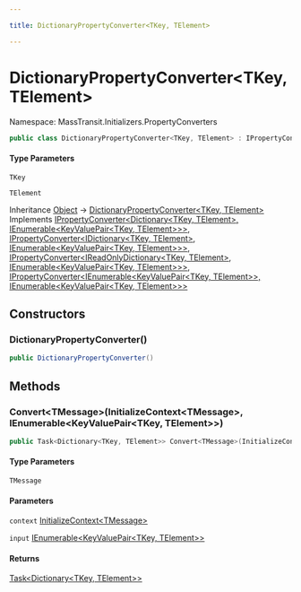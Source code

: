 ```yaml
---

title: DictionaryPropertyConverter<TKey, TElement>

---
```


# DictionaryPropertyConverter\<TKey, TElement\>

Namespace: MassTransit.Initializers.PropertyConverters

```csharp
public class DictionaryPropertyConverter<TKey, TElement> : IPropertyConverter<Dictionary<TKey, TElement>, IEnumerable<KeyValuePair<TKey, TElement>>>, IPropertyConverter<IDictionary<TKey, TElement>, IEnumerable<KeyValuePair<TKey, TElement>>>, IPropertyConverter<IReadOnlyDictionary<TKey, TElement>, IEnumerable<KeyValuePair<TKey, TElement>>>, IPropertyConverter<IEnumerable<KeyValuePair<TKey, TElement>>, IEnumerable<KeyValuePair<TKey, TElement>>>
```

#### Type Parameters

`TKey`<br/>

`TElement`<br/>

Inheritance [Object](https://learn.microsoft.com/en-us/dotnet/api/system.object) → [DictionaryPropertyConverter\<TKey, TElement\>](../masstransit-initializers-propertyconverters/dictionarypropertyconverter-2)<br/>
Implements [IPropertyConverter\<Dictionary\<TKey, TElement\>, IEnumerable\<KeyValuePair\<TKey, TElement\>\>\>](../masstransit-initializers/ipropertyconverter-2), [IPropertyConverter\<IDictionary\<TKey, TElement\>, IEnumerable\<KeyValuePair\<TKey, TElement\>\>\>](../masstransit-initializers/ipropertyconverter-2), [IPropertyConverter\<IReadOnlyDictionary\<TKey, TElement\>, IEnumerable\<KeyValuePair\<TKey, TElement\>\>\>](../masstransit-initializers/ipropertyconverter-2), [IPropertyConverter\<IEnumerable\<KeyValuePair\<TKey, TElement\>\>, IEnumerable\<KeyValuePair\<TKey, TElement\>\>\>](../masstransit-initializers/ipropertyconverter-2)

## Constructors

### **DictionaryPropertyConverter()**

```csharp
public DictionaryPropertyConverter()
```

## Methods

### **Convert\<TMessage\>(InitializeContext\<TMessage\>, IEnumerable\<KeyValuePair\<TKey, TElement\>\>)**

```csharp
public Task<Dictionary<TKey, TElement>> Convert<TMessage>(InitializeContext<TMessage> context, IEnumerable<KeyValuePair<TKey, TElement>> input)
```

#### Type Parameters

`TMessage`<br/>

#### Parameters

`context` [InitializeContext\<TMessage\>](../../masstransit-abstractions/masstransit-initializers/initializecontext-1)<br/>

`input` [IEnumerable\<KeyValuePair\<TKey, TElement\>\>](https://learn.microsoft.com/en-us/dotnet/api/system.collections.generic.ienumerable-1)<br/>

#### Returns

[Task\<Dictionary\<TKey, TElement\>\>](https://learn.microsoft.com/en-us/dotnet/api/system.threading.tasks.task-1)<br/>
